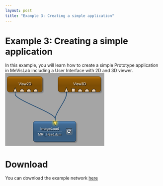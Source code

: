 ```yaml
---
layout: post
title: "Example 3: Creating a simple application"
---
```


# Example 3: Creating a simple application
In this example, you will learn how to create a simple Prototype application in MeVisLab including a User Interface with 2D and 3D viewer.
![Screenshot](/examples/basic_mechanisms/viewer_application/image.png)

# Download
You can download the example network [here](/examples/basic_mechanisms/viewer_application/viewerexample.mlab)
